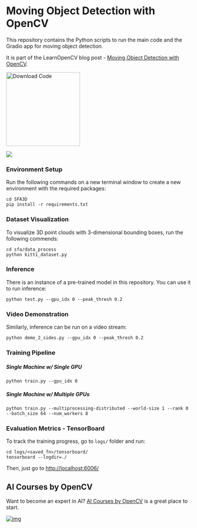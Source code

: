# Moving Object Detection with OpenCV

This repository contains the Python scripts to run the main code and the Gradio app for moving object detection.   

It is part of the LearnOpenCV blog post - [Moving Object Detection with OpenCV](https://learnopencv.com/moving-object-detection-with-opencv/).

[<img src="https://learnopencv.com/wp-content/uploads/2022/07/download-button-e1657285155454.png" alt="Download Code" width="200">](https://www.dropbox.com/scl/fo/t1x1odum2i1bw62261b1e/h?rlkey=1hxu3bv09wfemwvlzrcdlwu9x&dl=1)

![](readme_images/)

### Environment Setup

Run the following commands on a new terminal window to create a new environment with the required packages: 

```shell script
cd SFA3D
pip install -r requirements.txt
```

### Dataset Visualization
To visualize 3D point clouds with 3-dimensional bounding boxes, run the following commends: 

```shell script
cd sfa/data_process
python kitti_dataset.py
```

### Inference
There is an instance of a pre-trained model in this repository. You can use it to run inference: 

```shell script
python test.py --gpu_idx 0 --peak_thresh 0.2
```

### Video Demonstration
Similarly, inference can be run on a video stream: 

```shell script
python demo_2_sides.py --gpu_idx 0 --peak_thresh 0.2
```
### Training Pipeline

##### Single Machine w/ Single GPU

```shell script
python train.py --gpu_idx 0
```

##### Single Machine w/ Multiple GPUs

```shell script
python train.py --multiprocessing-distributed --world-size 1 --rank 0 --batch_size 64 --num_workers 8
```

### Evaluation Metrics - TensorBoard
To track the training progress, go to `logs/` folder and run: 

```shell script
cd logs/<saved_fn>/tensorboard/
tensorboard --logdir=./
```

Then, just go to [http://localhost:6006/](http://localhost:6006/)


## AI Courses by OpenCV

Want to become an expert in AI? [AI Courses by OpenCV](https://opencv.org/courses/) is a great place to start.

[![img](https://learnopencv.com/wp-content/uploads/2023/01/AI-Courses-By-OpenCV-Github.png)](https://opencv.org/courses/)
